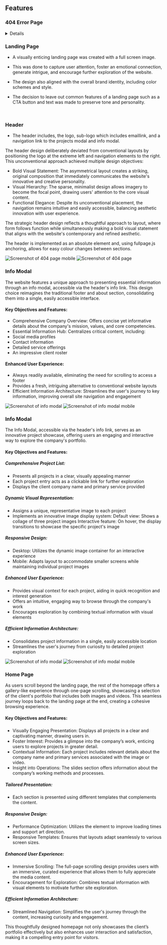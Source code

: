 ## Features

### 404 Error Page
<details><br>

A custom 404 page was implemented to handle and site errors.
<br>

![Screenshot of 404 page mobile](static/images/readme_images/404_sm.jpg)
![Screenshot of 404 page](static/images/readme_images/404.jpg)
</details>

### Landing Page
- A visually enticing landing page was created with a full screen image.
- This was done to capture user attention, foster an emotional connection, generate intrigue, and encourage further exploration of the website.
- The design also aligned with the overall brand identity, including color schemes and style. 
 
- The decision to leave out common features of a landing page such as a CTA button and text
 was made to preserve tone and personality.

<br>

### Header
- The header includes, the logo, sub-logo which includes emaillink, and a navigation link to the projects modal and info modal.


The header design deliberately deviated from conventional layouts by positioning the logo at the extreme left and navigation elements to the right. This unconventional approach achieved multiple design objectives:
- Bold Visual Statement: The asymmetrical layout creates a striking, original composition that immediately communicates the website's innovative and creative personality.
- Visual Hierarchy: The sparse, minimalist design allows imagery to become the focal point, drawing users' attention to the core visual content.
- Functional Elegance: Despite its unconventional placement, the navigation remains intuitive and easily accessible, balancing aesthetic innovation with user experience.

The strategic header design reflects a thoughtful approach to layout, where form follows function while simultaneously making a bold visual statement that aligns with the website's contemporary and refined aesthetic.

The header is implemented as an absolute element and, using fullpage.js anchoring, allows for easy colour changes between sections.

![Screenshot of 404 page mobile](static/images/readme_images/header_sm.jpg)
![Screenshot of 404 page](static/images/readme_images/header_sm.jpg)
<br>

### Info Modal


The website features a unique approach to presenting essential information through an info modal, accessible via the header's info link. This design choice reimagines the traditional footer and about section, consolidating them into a single, easily accessible interface.

#### Key Objectives and Features:
- Comprehensive Company Overview: Offers concise yet informative details about the company's mission, values, and core competencies.
- Essential Information Hub: Centralizes critical content, including:
- Social media profiles
- Contact information
- Detailed service offerings
- An impressive client roster

#### Enhanced User Experience:
- Always readily available, eliminating the need for scrolling to access a footer
- Provides a fresh, intriguing alternative to conventional website layouts
- Efficient Information Architecture: Streamlines the user's journey to key information, improving overall site navigation and engagement


![Screenshot of info modal](static/images/readme_images/info.jpg)
![Screenshot of info modal mobile](static/images/readme_images/info_sm.jpg)


### Info Modal


The Info Modal, accessible via the header's info link, serves as an innovative project showcase, offering users an engaging and interactive way to explore the company's portfolio.

#### Key Objectives and Features:
##### Comprehensive Project List:
- Presents all projects in a clear, visually appealing manner
- Each project entry acts as a clickable link for further exploration
- Displays the client company name and primary service provided

#####  Dynamic Visual Representation:
- Assigns a unique, representative image to each project
- Implements an innovative image display system:
Default view: Shows a collage of three project images
Interactive feature: On hover, the display transitions to showcase the specific project's image

#####  Responsive Design:
- Desktop: Utilizes the dynamic image container for an interactive experience
- Mobile: Adapts layout to accommodate smaller screens while maintaining individual project images

#####  Enhanced User Experience:
- Provides visual context for each project, aiding in quick recognition and interest generation
- Offers an intuitive, engaging way to browse through the company's work
- Encourages exploration by combining textual information with visual elements

#####  Efficient Information Architecture:
- Consolidates project information in a single, easily accessible location
- Streamlines the user's journey from curiosity to detailed project exploration

![Screenshot of info modal](static/images/readme_images/projects.jpg)
![Screenshot of info modal mobile](static/images/readme_images/projects_sm.jpg)



### Home Page


As users scroll beyond the landing page, the rest of the homepage offers a gallery-like experience through one-page scrolling, showcasing a selection of the client's portfolio that includes both images and videos. This seamless journey loops back to the landing page at the end, creating a cohesive browsing experience.

#### Key Objectives and Features:
##### 
- Visually Engaging Presentation: Displays all projects in a clear and captivating manner, drawing users in.
- Foster Interest: Provides a glimpse into the company’s work, enticing users to explore projects in greater detail.
- Contextual Information: Each project includes relevant details about the company name and primary services associated with the image or video.
- Insight into Operations: The slides section offers information about the company’s working methods and processes.


##### Tailored Presentation:
- Each section is presented using different templates that complements the content.

#####  Responsive Design:
- Performance Optimization: Utilizes the <picture> element to improve loading times and support art direction.
- Responsive Templates: Ensures that layouts adapt seamlessly to various screen sizes.

#####  Enhanced User Experience:
- Immersive Scrolling: The full-page scrolling design provides users with an immersive, curated experience that allows them to fully appreciate the media content.
- Encouragement for Exploration: Combines textual information with visual elements to motivate further site exploration.

#####  Efficient Information Architecture:
- Streamlined Navigation: Simplifies the user's journey through the content, increasing curiosity and engagement.

This thoughtfully designed homepage not only showcases the client’s portfolio effectively but also enhances user interaction and satisfaction, making it a compelling entry point for visitors.














